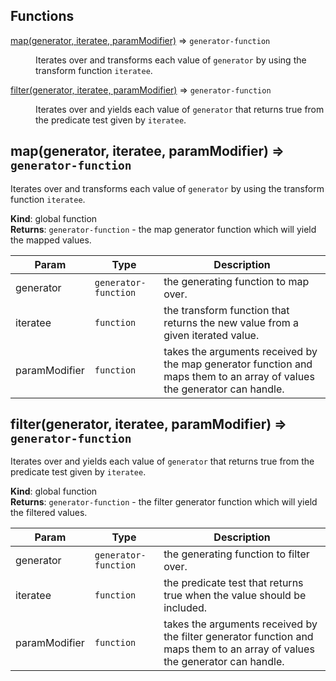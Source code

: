 ## Functions

<dl>
<dt><a href="#map">map(generator, iteratee, paramModifier)</a> ⇒ <code>generator-function</code></dt>
<dd><p>Iterates over and transforms each value of <code>generator</code> by using
the transform function <code>iteratee</code>.</p>
</dd>
<dt><a href="#filter">filter(generator, iteratee, paramModifier)</a> ⇒ <code>generator-function</code></dt>
<dd><p>Iterates over and yields each value of <code>generator</code> that returns
true from the predicate test given by <code>iteratee</code>.</p>
</dd>
</dl>

<a name="map"></a>

## map(generator, iteratee, paramModifier) ⇒ <code>generator-function</code>
Iterates over and transforms each value of `generator` by using
the transform function `iteratee`.

**Kind**: global function  
**Returns**: <code>generator-function</code> - the map generator function which will yield the mapped values.  

| Param | Type | Description |
| --- | --- | --- |
| generator | <code>generator-function</code> | the generating function to map over. |
| iteratee | <code>function</code> | the transform function that returns the new value from a given iterated value. |
| paramModifier | <code>function</code> | takes the arguments received by the map generator function  and maps them to an array of values the generator can handle. |

<a name="filter"></a>

## filter(generator, iteratee, paramModifier) ⇒ <code>generator-function</code>
Iterates over and yields each value of `generator` that returns
true from the predicate test given by `iteratee`.

**Kind**: global function  
**Returns**: <code>generator-function</code> - the filter generator function which will yield the filtered values.  

| Param | Type | Description |
| --- | --- | --- |
| generator | <code>generator-function</code> | the generating function to filter over. |
| iteratee | <code>function</code> | the predicate test that returns true when the value should be included. |
| paramModifier | <code>function</code> | takes the arguments received by the filter generator function  and maps them to an array of values the generator can handle. |

